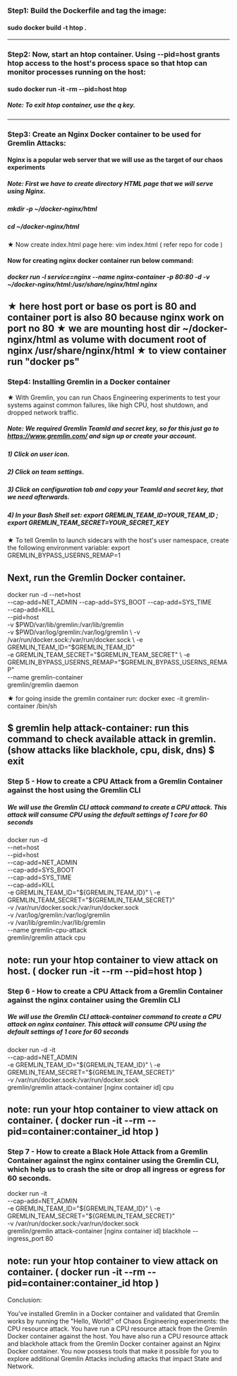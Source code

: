 ### Step1: Build the Dockerfile and tag the image:

#### sudo docker build -t htop .
----------------------------------------------------------------------------------------------------------------------------------------------------------------
### Step2: Now, start an htop container. Using --pid=host grants htop access to the host's process space so that htop can monitor processes running on the host:

#### sudo docker run -it -rm --pid=host htop

##### Note: To exit htop container, use the q key.
----------------------------------------------------------------------------------------------------------------------------------------------------------------
### Step3: Create an Nginx Docker container to be used for Gremlin Attacks:

#### Nginx is a popular web server that we will use as the target of our chaos experiments

##### Note: First we have to create directory HTML page that we will serve using Nginx.
##### mkdir -p ~/docker-nginx/html
##### cd ~/docker-nginx/html

★ Now create index.html page here: vim index.html ( refer repo for code )

#### Now for creating nginx docker container run below command:

##### docker run -l service=nginx --name nginx-container -p 80:80 -d -v ~/docker-nginx/html:/usr/share/nginx/html nginx

★ here host port or base os port is 80 and container port is also 80 because nginx work on port no 80
★ we are mounting host dir ~/docker-nginx/html as volume with document root of nginx /usr/share/nginx/html 
★ to view container run "docker ps"
------------------------------------------------------------------------------------------------------------------------------------------------------------------
### Step4: Installing Gremlin in a Docker container

★ With Gremlin, you can run Chaos Engineering experiments to test your systems against common failures, like high CPU, host shutdown, and dropped network traffic.

##### Note: We required Gremlin TeamId and secret key, so for this just go to https://www.gremlin.com/ and sign up or create your account.
##### 1) Click on user icon.
##### 2) Click on team settings.
##### 3) Click on configuration tab and copy your TeamId and secret key, that we need afterwards.
##### 4) In your Bash Shell set: export GREMLIN_TEAM_ID=YOUR_TEAM_ID ; export GREMLIN_TEAM_SECRET=YOUR_SECRET_KEY

★ To tell Gremlin to launch sidecars with the host's user namespace, create the following environment variable: export GREMLIN_BYPASS_USERNS_REMAP=1 

## Next, run the Gremlin Docker container.

docker run -d --net=host \
    --cap-add=NET_ADMIN --cap-add=SYS_BOOT --cap-add=SYS_TIME \
    --cap-add=KILL \
    --pid=host \
    -v $PWD/var/lib/gremlin:/var/lib/gremlin \
    -v $PWD/var/log/gremlin:/var/log/gremlin \
    -v /var/run/docker.sock:/var/run/docker.sock \
    -e GREMLIN_TEAM_ID="$GREMLIN_TEAM_ID" \
    -e GREMLIN_TEAM_SECRET="$GREMLIN_TEAM_SECRET" \
    -e GREMLIN_BYPASS_USERNS_REMAP="$GREMLIN_BYPASS_USERNS_REMAP" \
    --name gremlin-container \
    gremlin/gremlin daemon
    
★ for going inside the gremlin container run: docker exec -it gremlin-container /bin/sh

$ gremlin help attack-container: run this command to check available attack in gremlin. (show attacks like blackhole, cpu, disk, dns) 
$ exit
------------------------------------------------------------------------------------------------------------------------------------------------------------------
### Step 5 - How to create a CPU Attack from a Gremlin Container against the host using the Gremlin CLI

##### We will use the Gremlin CLI attack command to create a CPU attack. This attack will consume CPU using the default settings of 1 core for 60 seconds

docker run -d \
    --net=host \
    --pid=host \
    --cap-add=NET_ADMIN \
    --cap-add=SYS_BOOT \
    --cap-add=SYS_TIME \
    --cap-add=KILL \
    -e GREMLIN_TEAM_ID="${GREMLIN_TEAM_ID}" \
    -e GREMLIN_TEAM_SECRET="${GREMLIN_TEAM_SECRET}" \
    -v /var/run/docker.sock:/var/run/docker.sock \
    -v /var/log/gremlin:/var/log/gremlin \
    -v /var/lib/gremlin:/var/lib/gremlin \
    --name gremlin-cpu-attack \
    gremlin/gremlin attack cpu
    
 note: run your htop container to view attack on host. ( docker run -it --rm --pid=host htop )
-----------------------------------------------------------------------------------------------------------------------------------------------------------------------------
### Step 6 - How to create a CPU Attack from a Gremlin Container against the nginx container using the Gremlin CLI

##### We will use the Gremlin CLI attack-container command to create a CPU attack on nginx container. This attack will consume CPU using the default settings of 1 core for 60 seconds

docker run -d -it \
    --cap-add=NET_ADMIN \
    -e GREMLIN_TEAM_ID="${GREMLIN_TEAM_ID}" \
    -e GREMLIN_TEAM_SECRET="${GREMLIN_TEAM_SECRET}" \
    -v /var/run/docker.sock:/var/run/docker.sock \
    gremlin/gremlin attack-container [nginx container id] cpu
 
 note: run your htop container to view attack on container. ( docker run -it --rm --pid=container:container_id htop )
-----------------------------------------------------------------------------------------------------------------------------------------------------------------------------
### Step 7 - How to create a Black Hole Attack from a Gremlin Container against the nginx container using the Gremlin CLI, which help us to crash the site or drop all ingress or egress for 60 seconds.

docker run -it \
    --cap-add=NET_ADMIN \
    -e GREMLIN_TEAM_ID="${GREMLIN_TEAM_ID}" \
    -e GREMLIN_TEAM_SECRET="${GREMLIN_TEAM_SECRET}" \
    -v /var/run/docker.sock:/var/run/docker.sock \
    gremlin/gremlin attack-container [nginx container id] blackhole --ingress_port 80
 
note: run your htop container to view attack on container. ( docker run -it --rm --pid=container:container_id htop )
-----------------------------------------------------------------------------------------------------------------------------------------------------------------------------
Conclusion:

You've installed Gremlin in a Docker container and validated that Gremlin works by running the "Hello, World!" of Chaos Engineering experiments: the CPU resource attack. You have run a CPU resource attack from the Gremlin Docker container against the host. You have also run a CPU resource attack and blackhole attack from the Gremlin Docker container against an Nginx Docker container. You now possess tools that make it possible for you to explore additional Gremlin Attacks including attacks that impact State and Network.
